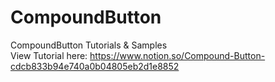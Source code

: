 # CompoundButton
CompoundButton Tutorials & Samples <br />
View Tutorial here: https://www.notion.so/Compound-Button-cdcb833b94e740a0b04805eb2d1e8852
